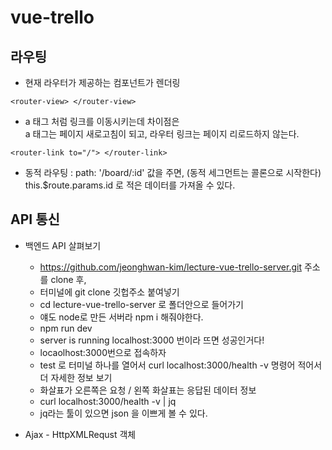 # vue-trello

## 라우팅
- 현재 라우터가 제공하는 컴포넌트가 렌더링
```
<router-view> </router-view>
```

- a 태그 처럼 링크를 이동시키는데 차이점은 <br>
  a 태그는 페이지 새로고침이 되고, 라우터 링크는 페이지 리로드하지 않는다.
```
<router-link to="/"> </router-link> 
```
- 동적 라우팅 : path: '/board/:id' 값을 주면, (동적 세그먼트는 콜론으로 시작한다) <br>
  this.$route.params.id 로 적은 데이터를 가져올 수 있다.<br>
  

## API 통신
- 백엔드 API 살펴보기
  - https://github.com/jeonghwan-kim/lecture-vue-trello-server.git   주소를 clone 후,
  - 터미널에 git clone 깃헙주소 붙여넣기
  - cd lecture-vue-trello-server 로 폴더안으로 들어가기
  - 얘도 node로 만든 서버라 npm i 해줘야한다.
  - npm run dev
  - server is running localhost:3000 번이라 뜨면 성공인거다!
  - locaolhost:3000번으로 접속하자
  - test 로 터미널 하나를 열어서 curl localhost:3000/health -v 명령어 적어서 더 자세한 정보 보기
  - 화살표가 오른쪽은 요청 / 왼쪽 화살표는 응답된 데이터 정보
  - curl localhost:3000/health -v | jq
  - jq라는 툴이 있으면 json 을 이쁘게 볼 수 있다.

- Ajax - HttpXMLRequst 객체
